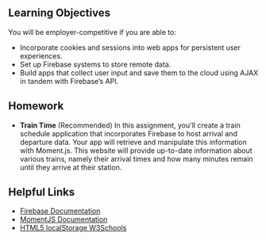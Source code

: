 ## Learning Objectives
You will be employer-competitive if you are able to:
* Incorporate cookies and sessions into web apps for persistent user experiences.
* Set up Firebase systems to store remote data.
* Build apps that collect user input and save them to the cloud using AJAX in tandem with Firebase’s API.

## Homework

* **Train Time** (Recommended)
In this assignment, you'll create a train schedule application that incorporates Firebase to host arrival and departure data. Your app will retrieve and manipulate this information with Moment.js. This website will provide up-to-date information about various trains, namely their arrival times and how many minutes remain until they arrive at their station.

## Helpful Links
* [Firebase Documentation](https://firebase.google.com/docs/)
* [MomentJS Documentation](https://momentjs.com/docs/)
* [HTML5 localStorage W3Schools](https://www.w3schools.com/html/html5_webstorage.asp)
